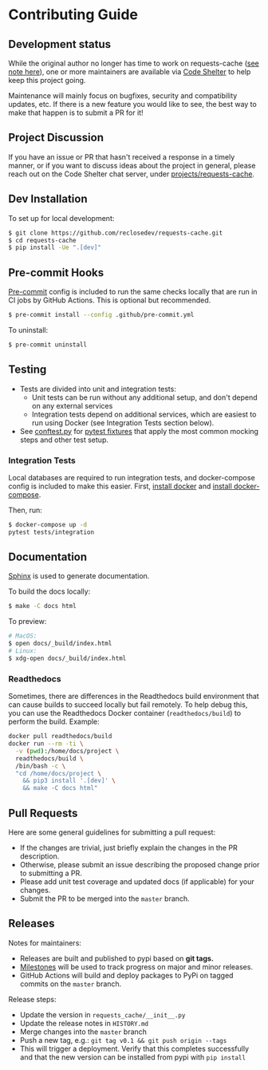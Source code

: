 # Contributing Guide

## Development status
While the original author no longer has time to work on requests-cache
([see note here](https://github.com/reclosedev/requests-cache/blob/master/CODESHELTER.md)),
one or more maintainers are available via [Code Shelter](https://www.codeshelter.co) to help keep
this project going.

Maintenance will mainly focus on bugfixes, security and compatibility updates, etc.
If there is a new feature you would like to see, the best way to make that happen is to submit a PR
for it!

## Project Discussion
If you have an issue or PR that hasn't received a response in a timely manner, or if you want to
discuss ideas about the project in general, please reach out on the Code Shelter chat server, under
[projects/requests-cache](https://codeshelter.zulipchat.com/#narrow/stream/186993-projects/topic/requests-cache).

## Dev Installation
To set up for local development:

```bash
$ git clone https://github.com/reclosedev/requests-cache.git
$ cd requests-cache
$ pip install -Ue ".[dev]"
```

## Pre-commit Hooks
[Pre-commit](https://github.com/pre-commit/pre-commit) config is included to run the same checks
locally that are run in CI jobs by GitHub Actions. This is optional but recommended.
```bash
$ pre-commit install --config .github/pre-commit.yml
```

To uninstall:
```bash
$ pre-commit uninstall
```

## Testing
* Tests are divided into unit and integration tests:
    * Unit tests can be run without any additional setup, and don't depend on any external services
    * Integration tests depend on additional services, which are easiest to run using Docker
      (see Integration Tests section below).
* See [conftest.py](https://github.com/reclosedev/requests-cache/blob/master/tests/conftest.py) for
  [pytest fixtures](https://docs.pytest.org/en/stable/fixture.html) that apply the most common
  mocking steps and other test setup.

### Integration Tests
Local databases are required to run integration tests, and docker-compose config is included to make
this easier. First, [install docker](https://docs.docker.com/get-docker/) and
[install docker-compose](https://docs.docker.com/compose/install/).

Then, run:
```bash
$ docker-compose up -d
pytest tests/integration
```

## Documentation
[Sphinx](http://www.sphinx-doc.org/en/master/) is used to generate documentation.

To build the docs locally:
```bash
$ make -C docs html
```

To preview:
```bash
# MacOS:
$ open docs/_build/index.html
# Linux:
$ xdg-open docs/_build/index.html
```

### Readthedocs
Sometimes, there are differences in the Readthedocs build environment that can cause builds to
succeed locally but fail remotely. To help debug this, you can use the Readthedocs Docker container
(`readthedocs/build`) to perform the build. Example:
```bash
docker pull readthedocs/build
docker run --rm -ti \
  -v (pwd):/home/docs/project \
  readthedocs/build \
  /bin/bash -c \
  "cd /home/docs/project \
    && pip3 install '.[dev]' \
    && make -C docs html"
```

## Pull Requests
Here are some general guidelines for submitting a pull request:

- If the changes are trivial, just briefly explain the changes in the PR description.
- Otherwise, please submit an issue describing the proposed change prior to submitting a PR.
- Please add unit test coverage and updated docs (if applicable) for your changes.
- Submit the PR to be merged into the `master` branch.

## Releases
Notes for maintainers:
- Releases are built and published to pypi based on **git tags.**
- [Milestones](https://github.com/reclosedev/requests-cache/milestones) will be used to track
progress on major and minor releases. 
- GitHub Actions will build and deploy packages to PyPi on tagged commits
on the `master` branch.
  
Release steps:
- Update the version in `requests_cache/__init__.py`
- Update the release notes in `HISTORY.md`
- Merge changes into the `master` branch
- Push a new tag, e.g.: `git tag v0.1 && git push origin --tags`
- This will trigger a deployment. Verify that this completes successfully and that the new version
  can be installed from pypi with `pip install`

